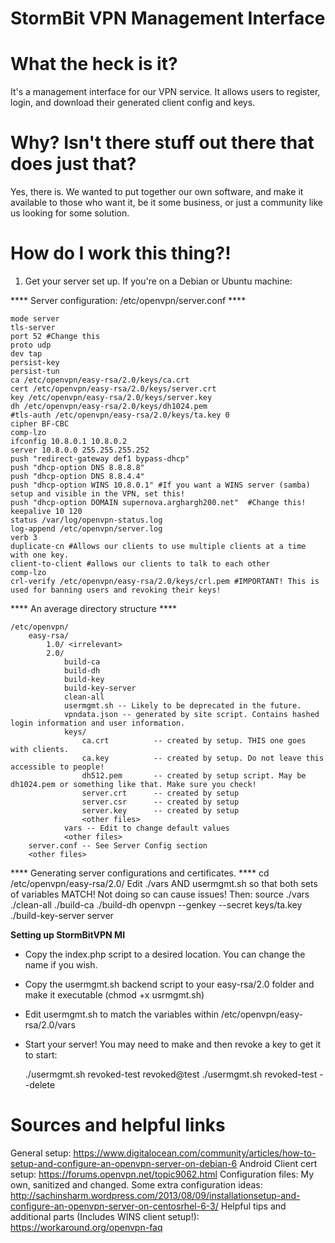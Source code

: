 StormBit VPN Management Interface
===========

What the heck is it?
=======

It's a management interface for our VPN service. It allows users to register, login, and download their generated client config and keys.

Why? Isn't there stuff out there that does just that?
=======

Yes, there is. We wanted to put together our own software, and make it available to those who want it, be it some business, or just a community like us looking for some solution.

How do I work this thing?!
===============

1. Get your server set up. If you're on a Debian or Ubuntu machine:

**** Server configuration: /etc/openvpn/server.conf ****

	mode server
	tls-server
	port 52 #Change this
	proto udp
	dev tap
	persist-key
	persist-tun
	ca /etc/openvpn/easy-rsa/2.0/keys/ca.crt
	cert /etc/openvpn/easy-rsa/2.0/keys/server.crt
	key /etc/openvpn/easy-rsa/2.0/keys/server.key
	dh /etc/openvpn/easy-rsa/2.0/keys/dh1024.pem
	#tls-auth /etc/openvpn/easy-rsa/2.0/keys/ta.key 0
	cipher BF-CBC
	comp-lzo
	ifconfig 10.8.0.1 10.8.0.2
	server 10.8.0.0 255.255.255.252
	push "redirect-gateway def1 bypass-dhcp"
	push "dhcp-option DNS 8.8.8.8"
	push "dhcp-option DNS 8.8.4.4"
	push "dhcp-option WINS 10.8.0.1" #If you want a WINS server (samba) setup and visible in the VPN, set this!
	push "dhcp-option DOMAIN supernova.arghargh200.net"  #Change this!
	keepalive 10 120
	status /var/log/openvpn-status.log
	log-append /etc/openvpn/server.log
	verb 3
	duplicate-cn #Allows our clients to use multiple clients at a time with one key.
	client-to-client #allows our clients to talk to each other
	comp-lzo
	crl-verify /etc/openvpn/easy-rsa/2.0/keys/crl.pem #IMPORTANT! This is used for banning users and revoking their keys!

**** An average directory structure ****

	/etc/openvpn/
		easy-rsa/
			1.0/ <irrelevant>
			2.0/
				build-ca
				build-dh
				build-key
				build-key-server
				clean-all
				usermgmt.sh -- Likely to be deprecated in the future.
				vpndata.json -- generated by site script. Contains hashed login information and user information.
				keys/
					ca.crt			-- created by setup. THIS one goes with clients.
					ca.key			-- created by setup. Do not leave this accessible to people!
					dh512.pem		-- created by setup script. May be dh1024.pem or something like that. Make sure you check!
					server.crt		-- created by setup
					server.csr		-- created by setup
					server.key		-- created by setup
					<other files>
				vars -- Edit to change default values
				<other files>
		server.conf -- See Server Config section
		<other files>

**** Generating server configurations and certificates. ****
	cd /etc/openvpn/easy-rsa/2.0/
	Edit ./vars AND usermgmt.sh so that both sets of variables MATCH! Not doing so can cause issues!
	Then:
	source ./vars
	./clean-all
	./build-ca
	./build-dh
	openvpn --genkey --secret keys/ta.key
	./build-key-server server

****Setting up StormBitVPN MI****

*  Copy the index.php script to a desired location. You can change the name if you wish.

*  Copy the usermgmt.sh backend script to your easy-rsa/2.0 folder and make it executable (chmod +x usrmgmt.sh)

*  Edit usermgmt.sh to match the variables within /etc/openvpn/easy-rsa/2.0/vars

*  Start your server! You may need to make and then revoke a key to get it to start:

	./usermgmt.sh revoked-test revoked@test
	./usermgmt.sh revoked-test --delete

Sources and helpful links
=======================
General setup: https://www.digitalocean.com/community/articles/how-to-setup-and-configure-an-openvpn-server-on-debian-6
Android Client cert setup: https://forums.openvpn.net/topic9062.html
Configuration files: My own, sanitized and changed.
Some extra configuration ideas: http://sachinsharm.wordpress.com/2013/08/09/installationsetup-and-configure-an-openvpn-server-on-centosrhel-6-3/
Helpful tips and additional parts (Includes WINS client setup!): https://workaround.org/openvpn-faq
